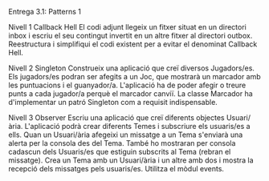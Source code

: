 Entrega 3.1: Patterns 1

Nivell 1
Callback Hell
El codi adjunt llegeix un fitxer situat en un directori inbox i escriu el seu contingut invertit en un altre fitxer al directori outbox. 
Reestructura i simplifiqui el codi existent per a evitar el denominat Callback Hell.

Nivell 2
Singleton
Construeix una aplicació que creï diversos Jugadors/es. Els jugadors/es podran ser afegits a un Joc, que mostrarà un marcador amb les puntuacions i el guanyador/a. 
L'aplicació ha de poder afegir o treure punts a cada jugador/a perquè el marcador canviï. La classe Marcador ha d'implementar un patró Singleton com a requisit indispensable.

Nivell 3
Observer
Escriu una aplicació que creï diferents objectes Usuari/ària. L'aplicació podrà crear diferents Temes i subscriure els usuaris/es a ells. 
Quan un Usuari/ària afegeixi un missatge a un Tema s'enviarà una alerta per la consola des del Tema. També ho mostraran per consola cadascun dels Usuaris/es que estiguin subscrits al Tema (rebran el missatge). 
Crea un Tema amb un Usuari/ària i un altre amb dos i mostra la recepció dels missatges pels usuaris/es. Utilitza el mòdul events.
